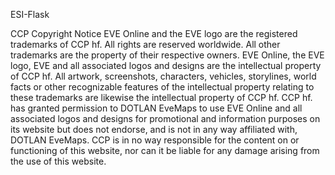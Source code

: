 ESI-Flask

CCP Copyright Notice
EVE Online and the EVE logo are the registered trademarks of CCP hf. All rights are reserved worldwide. All other trademarks are the property of their respective owners. EVE Online, the EVE logo, EVE and all associated logos and designs are the intellectual property of CCP hf. All artwork, screenshots, characters, vehicles, storylines, world facts or other recognizable features of the intellectual property relating to these trademarks are likewise the intellectual property of CCP hf. CCP hf. has granted permission to DOTLAN EveMaps to use EVE Online and all associated logos and designs for promotional and information purposes on its website but does not endorse, and is not in any way affiliated with, DOTLAN EveMaps. CCP is in no way responsible for the content on or functioning of this website, nor can it be liable for any damage arising from the use of this website.